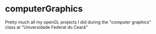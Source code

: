 # computerGraphics
Pretty much all my openGL projects I did during the "computer graphics" class at "Universidade Federal do Ceará"
